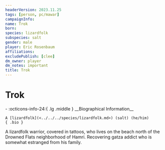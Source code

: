 ```yaml
---
headerVersion: 2023.11.25
tags: [person, pc/mawar]
campaignInfo:
name: Trok
born:
species: lizardfolk
subspecies: salt
gender: male
player: Eric Rosenbaum
affiliations:
excludePublish: [clee]
dm_owner: player
dm_notes: important
title: Trok
---
```

# Trok
<div class="grid cards ext-narrow-margin ext-one-column" markdown>
- :octicons-info-24:{ .lg .middle } __Biographical Information__

    A [lizardfolk](<../../../species/lizardfolk.md>) (salt) (he/him)  
    { .bio }

</div>


A lizardfolk warrior, covered in tattoos, who lives on the beach north of the Drowned Flats neighborhood of Hamri. Recovering gatza addict who is somewhat estranged from his family.